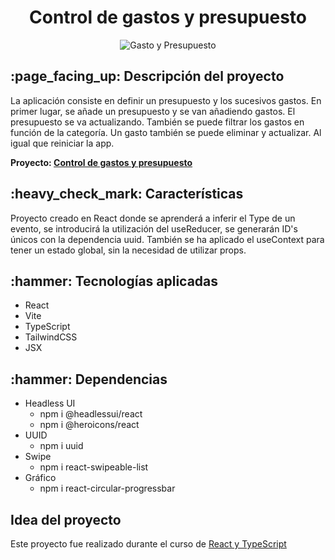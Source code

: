 <h1 align="center"> Control de gastos y presupuesto</h1>


<div align="center">
    <img src="https://github.com/user-attachments/assets/2a7aa6ed-58bd-46f4-bca7-58fc028ac1e8" alt="Gasto y Presupuesto">
</div>

<h2> :page_facing_up: Descripción del proyecto</h2>

<p> La aplicación consiste en definir un presupuesto y los sucesivos gastos. 
  En primer lugar, se añade un presupuesto y se van añadiendo gastos. El presupuesto se va 
actualizando. También se puede filtrar los gastos en función de la categoría.
Un gasto también se puede eliminar y actualizar. Al igual que reiniciar la app. </p>

<b>Proyecto: <a href="https://precious-blancmange-f1dc93.netlify.app" target="_blank">Control de gastos y presupuesto<a></b>

<h2> :heavy_check_mark: Características</h2>
<p> Proyecto creado en React donde se aprenderá a inferir el Type de un evento, 
se introducirá la utilización del useReducer, se generarán ID's únicos con la dependencia uuid. 
  También se ha aplicado el useContext para tener un estado global, sin la necesidad de utilizar props.
</p>

<h2> :hammer: Tecnologías aplicadas</h2>

<ul>
  <li>React</li>
  <li>Vite</li>
  <li>TypeScript</li>
  <li>TailwindCSS</li>
  <li>JSX</li>
</ul>

<h2> :hammer: Dependencias</h2>
<ul>
  <li>Headless UI 
    <ul>
      <li>npm i @headlessui/react</li>
      <li>npm i @heroicons/react</li>
    </ul>
  </li>
  <li>UUID
   <ul>
      <li>npm i uuid</li>
    </ul>
  </li>
  <li>Swipe
   <ul>
      <li>npm i react-swipeable-list</li>
    </ul>
  </li>
  <li>Gráfico
   <ul>
      <li>npm i react-circular-progressbar</li>
    </ul>
  </li>
</ul>


<h2>Idea del proyecto</h2>
<p>Este proyecto fue realizado durante el curso de <a href="https://www.udemy.com/course/react-de-principiante-a-experto-creando-mas-de-10-aplicaciones/?couponCode=KEEPLEARNING">React y TypeScript</a></p>
